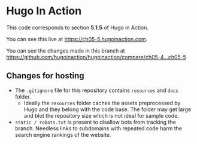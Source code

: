Hugo In Action
===============

This code corresponds to section **5.1.5** of Hugo in Action.

You can see this live at https://ch05-5.hugoinaction.com.

You can see the changes made in this branch at https://github.com/hugoinaction/hugoinaction/compare/ch05-4...ch05-5

Changes for hosting
--------------------

* The `.gitignore` file for this repository contains `resources` and `docs` folder.
  * Ideally the `resources` folder caches the assets preprocessed by Hugo and they belong with the code base. The folder may get large and blot the repository size which is not ideal for sample code.
* `static / robots.txt` is present to disallow bots from tracking the branch. Needless links to subdomains with repeated code harm the search engine rankings of the website.

